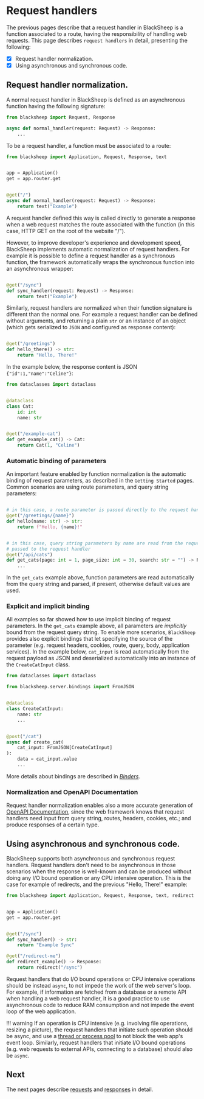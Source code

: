# Request handlers

The previous pages describe that a request handler in BlackSheep is a function
associated to a route,  having the responsibility of handling web requests.
This page describes `request handlers` in detail, presenting the following:

- [X] Request handler normalization.
- [X] Using asynchronous and synchronous code.

## Request handler normalization.
A normal request handler in BlackSheep is defined as an asynchronous function
having the following signature:

```python
from blacksheep import Request, Response

async def normal_handler(request: Request) -> Response:
    ...

```

To be a request handler, a function must be associated to a route:

```python
from blacksheep import Application, Request, Response, text


app = Application()
get = app.router.get


@get("/")
async def normal_handler(request: Request) -> Response:
    return text("Example")
```

A request handler defined this way is called directly to generate a response
when a web request matches the route associated with the function (in this
case, HTTP GET on the root of the website "/").

However, to improve developer's experience and development speed, BlackSheep
implements automatic normalization of request handlers. For example it is
possible to define a request handler as a synchronous function, the framework
automatically wraps the synchronous function into an asynchronous wrapper:

```python

@get("/sync")
def sync_handler(request: Request) -> Response:
    return text("Example")

```

Similarly, request handlers are normalized when their function signature is
different than the normal one. For example a request handler can be defined
without arguments, and returning a plain `str` or an instance of an object
(which gets serialized to `JSON` and configured as response content):

```python

@get("/greetings")
def hello_there() -> str:
    return "Hello, There!"

```

In the example below, the response content is JSON `{"id":1,"name":"Celine"}`:

```python
from dataclasses import dataclass


@dataclass
class Cat:
    id: int
    name: str


@get("/example-cat")
def get_example_cat() -> Cat:
    return Cat(1, "Celine")

```

### Automatic binding of parameters

An important feature enabled by function normalization is the automatic binding
of request parameters, as described in the `Getting Started` pages. Common
scenarios are using route parameters, and query string parameters:

```python

# in this case, a route parameter is passed directly to the request handler
@get("/greetings/{name}")
def hello(name: str) -> str:
    return f"Hello, {name}!"


# in this case, query string parameters by name are read from the request and
# passed to the request handler
@get("/api/cats")
def get_cats(page: int = 1, page_size: int = 30, search: str = "") -> Response:
    ...

```

In the `get_cats` example above, function parameters are read automatically
from the query string and parsed, if present, otherwise default values are
used.

### Explicit and implicit binding
All examples so far showed how to use implicit binding of request parameters.
In the `get_cats` example above, all parameters are _implicitly_ bound from the
request query string. To enable more scenarios, `BlackSheep` provides also
explicit bindings that let specifying the source of the parameter (e.g.
request headers, cookies, route, query, body, application services). In the
example below, `cat_input` is read automatically from the request payload as
JSON and deserialized automatically into an instance of the `CreateCatInput`
class.

```python
from dataclasses import dataclass

from blacksheep.server.bindings import FromJSON


@dataclass
class CreateCatInput:
    name: str
    ...


@post("/cat")
async def create_cat(
    cat_input: FromJSON[CreateCatInput]
):
    data = cat_input.value
    ...
```

More details about bindings are described in _[Binders](../binders/)_.

### Normalization and OpenAPI Documentation
Request handler normalization enables also a more accurate generation of
[OpenAPI Documentation](../openapi/), since the web framework knows that request
handlers need input from query string, routes, headers, cookies, etc.; and
produce responses of a certain type.

## Using asynchronous and synchronous code.
BlackSheep supports both asynchronous and synchronous request handlers. Request
handlers don't need to be asynchronous in those scenarios when the response is
well-known and can be produced without doing any I/O bound operation or any
CPU intensive operation. This is the case for example of redirects, and the
previous "Hello, There!" example:

```python
from blacksheep import Application, Request, Response, text, redirect


app = Application()
get = app.router.get


@get("/sync")
def sync_handler() -> str:
    return "Example Sync"

@get("/redirect-me")
def redirect_example() -> Response:
    return redirect("/sync")

```

Request handlers that do I/O bound operations or CPU intensive operations
should be instead `async`, to not impede the work of the web server's loop. For
example, if information are fetched from a database or a remote API when
handling a web request handler, it is a good practice to use asynchronous code
to reduce RAM consumption and not impede the event loop of the web application.

!!! warning
    If an operation is CPU intensive (e.g. involving file operations,
    resizing a picture), the request handlers that initiate such operation should
    be async, and use a [thread or process
    pool](https://docs.python.org/3/library/asyncio-eventloop.html#executing-code-in-thread-or-process-pools)
    to not block the web app's event loop.
    Similarly, request handlers that initiate I/O bound operations (e.g. web
    requests to external APIs, connecting to a database) should also be `async`.

## Next
The next pages describe [requests](../requests/) and [responses](../responses/)
in detail.
